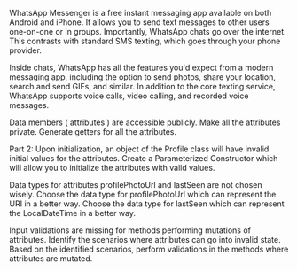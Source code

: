 WhatsApp Messenger is a free instant messaging app available on both Android and iPhone. It allows you to send text messages to other users one-on-one or in groups. Importantly, WhatsApp chats go over the internet. This contrasts with standard SMS texting, which goes through your phone provider.


Inside chats, WhatsApp has all the features you'd expect from a modern messaging app, including the option to send photos, share your location, search and send GIFs, and similar. In addition to the core texting service, WhatsApp supports voice calls, video calling, and recorded voice messages.

Data members ( attributes ) are accessible publicly.
Make all the attributes private.
Generate getters for all the attributes.

Part 2: Upon initialization, an object of the Profile class will have invalid initial values for the attributes.
Create a Parameterized Constructor which will allow you to initialize the attributes with valid values.

Data types for attributes profilePhotoUrl and lastSeen are not chosen wisely.
Choose the data type for profilePhotoUrl which can represent the URI in a better way.
Choose the data type for lastSeen which can represent the LocalDateTime in a better way.

Input validations are missing for methods performing mutations of attributes.
Identify the scenarios where attributes can go into invalid state.
Based on the identified scenarios, perform validations in the methods where attributes are mutated.
